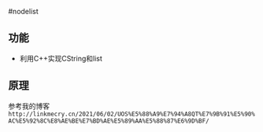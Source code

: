 #nodelist

## 功能
  - 利用C++实现CString和list

## 原理

参考我的博客`http://linkmecry.cn/2021/06/02/UOS%E5%88%A9%E7%94%A8QT%E7%9B%91%E5%90%AC%E5%92%8C%E8%AE%BE%E7%BD%AE%E5%89%AA%E5%88%87%E6%9D%BF/`
